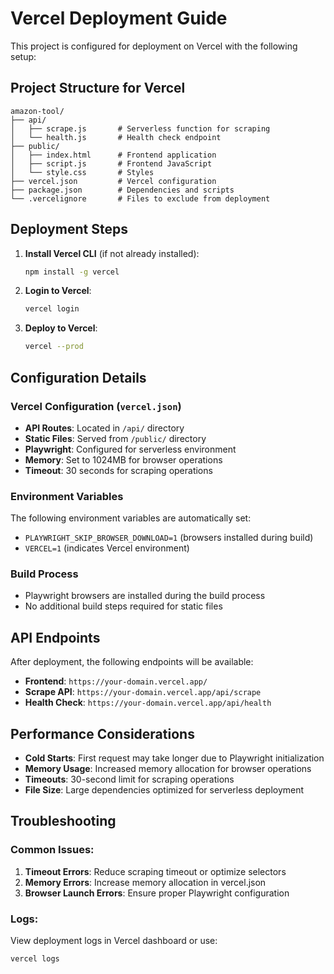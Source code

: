 # Vercel Deployment Guide

This project is configured for deployment on Vercel with the following setup:

## Project Structure for Vercel

```
amazon-tool/
├── api/
│   ├── scrape.js       # Serverless function for scraping
│   └── health.js       # Health check endpoint
├── public/
│   ├── index.html      # Frontend application
│   ├── script.js       # Frontend JavaScript
│   └── style.css       # Styles
├── vercel.json         # Vercel configuration
├── package.json        # Dependencies and scripts
└── .vercelignore       # Files to exclude from deployment
```

## Deployment Steps

1. **Install Vercel CLI** (if not already installed):
   ```bash
   npm install -g vercel
   ```

2. **Login to Vercel**:
   ```bash
   vercel login
   ```

3. **Deploy to Vercel**:
   ```bash
   vercel --prod
   ```

## Configuration Details

### Vercel Configuration (`vercel.json`)
- **API Routes**: Located in `/api/` directory
- **Static Files**: Served from `/public/` directory
- **Playwright**: Configured for serverless environment
- **Memory**: Set to 1024MB for browser operations
- **Timeout**: 30 seconds for scraping operations

### Environment Variables
The following environment variables are automatically set:
- `PLAYWRIGHT_SKIP_BROWSER_DOWNLOAD=1` (browsers installed during build)
- `VERCEL=1` (indicates Vercel environment)

### Build Process
- Playwright browsers are installed during the build process
- No additional build steps required for static files

## API Endpoints

After deployment, the following endpoints will be available:

- **Frontend**: `https://your-domain.vercel.app/`
- **Scrape API**: `https://your-domain.vercel.app/api/scrape`
- **Health Check**: `https://your-domain.vercel.app/api/health`

## Performance Considerations

- **Cold Starts**: First request may take longer due to Playwright initialization
- **Memory Usage**: Increased memory allocation for browser operations
- **Timeouts**: 30-second limit for scraping operations
- **File Size**: Large dependencies optimized for serverless deployment

## Troubleshooting

### Common Issues:
1. **Timeout Errors**: Reduce scraping timeout or optimize selectors
2. **Memory Errors**: Increase memory allocation in vercel.json
3. **Browser Launch Errors**: Ensure proper Playwright configuration

### Logs:
View deployment logs in Vercel dashboard or use:
```bash
vercel logs
```
